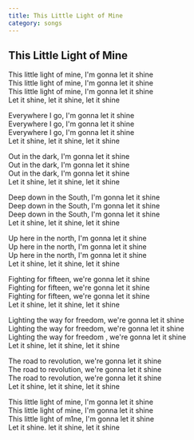```yaml
---
title: This Little Light of Mine
category: songs
---
```


## This Little Light of Mine

This little light of mine, I'm gonna let it shine  
This little light of mine, I'm gonna let it shine  
This little light of mine, I'm gonna let it shine  
Let it shine, let it shine, let it shine

Everywhere I go, I'm gonna let it shine  
Everywhere I go, I'm gonna let it shine  
Everywhere I go, I'm gonna let it shine  
Let it shine, let it shine, let it shine

Out in the dark, I'm gonna let it shine  
Out in the dark, I'm gonna let it shine  
Out in the dark, I'm gonna let it shine  
Let it shine, let it shine, let it shine

Deep down in the South, I'm gonna let it shine  
Deep down in the South, I'm gonna let it shine  
Deep down in the South, I'm gonna let it shine  
Let it shine, let it shine, let it shine

Up here in the north, I'm gonna let it shine  
Up here in the north, I'm gonna let it shine  
Up here in the north, I'm gonna let it shine  
Let it shine, let it shine, let it shine

Fighting for fifteen, we're gonna let it shine  
Fighting for fifteen, we're gonna let it shine  
Fighting for fifteen, we're gonna let it shine  
Let it shine, let it shine, let it shine

Lighting the way for freedom, we're gonna let it shine  
Lighting the way for freedom, we're gonna let it shine  
Lighting the way for freedom , we're gonna let it shine  
Let it shine, let it shine, let it shine

The road to revolution, we're gonna let it shine  
The road to revolution, we're gonna let it shine  
The road to revolution, we're gonna let it shine  
Let it shine, let it shine, let it shine

This little light of mine, I'm gonna let it shine  
This little light of mine, I'm gonna let it shine  
This little light of m1ne, I'm gonna let it shine  
Let it shine. let it shine, let it shine
